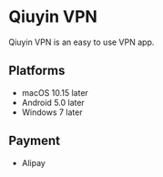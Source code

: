 # Qiuyin VPN

Qiuyin VPN is an easy to use VPN app.

## Platforms
- macOS 10.15 later
- Android 5.0 later
- Windows 7 later

## Payment
- Alipay
